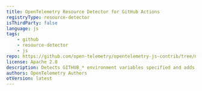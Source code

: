 ```yaml
---
title: OpenTelemetry Resource Detector for GitHub Actions
registryType: resource-detector
isThirdParty: false
language: js
tags:
    - github
    - resource-detector
    - js
repo: https://github.com/open-telemetry/opentelemetry-js-contrib/tree/main/detectors/node/opentelemetry-resource-detector-github
license: Apache 2.0
description: Detects GITHUB_* environment variables specified and adds as attributes on a resource.
authors: OpenTelemetry Authors
otVersion: latest
---
```

